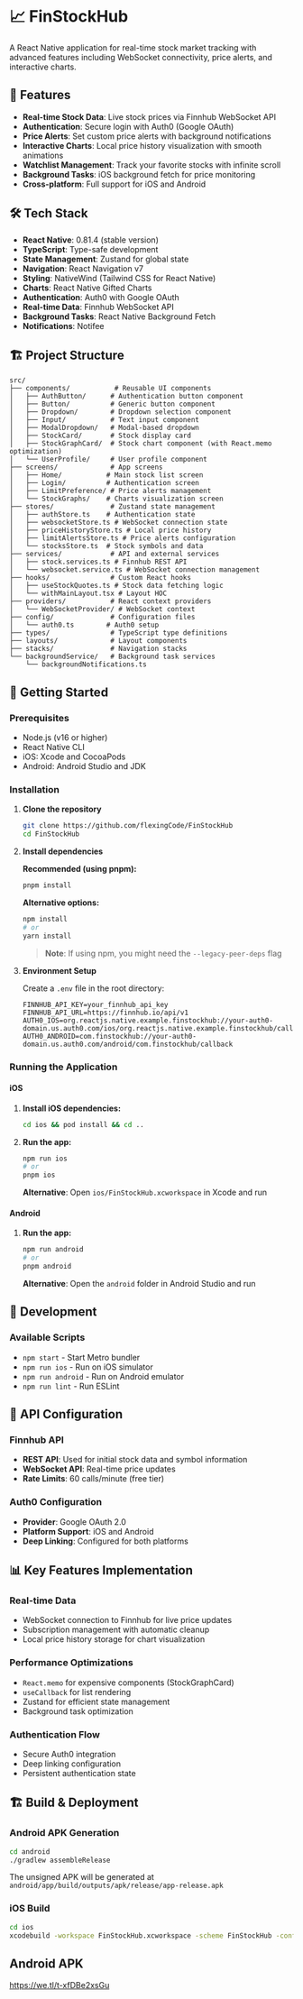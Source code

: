 # 📈 FinStockHub

A React Native application for real-time stock market tracking with advanced features including WebSocket connectivity, price alerts, and interactive charts.

## 🚀 Features

- **Real-time Stock Data**: Live stock prices via Finnhub WebSocket API
- **Authentication**: Secure login with Auth0 (Google OAuth)
- **Price Alerts**: Set custom price alerts with background notifications
- **Interactive Charts**: Local price history visualization with smooth animations
- **Watchlist Management**: Track your favorite stocks with infinite scroll
- **Background Tasks**: iOS background fetch for price monitoring
- **Cross-platform**: Full support for iOS and Android

## 🛠️ Tech Stack

- **React Native**: 0.81.4 (stable version)
- **TypeScript**: Type-safe development
- **State Management**: Zustand for global state
- **Navigation**: React Navigation v7
- **Styling**: NativeWind (Tailwind CSS for React Native)
- **Charts**: React Native Gifted Charts
- **Authentication**: Auth0 with Google OAuth
- **Real-time Data**: Finnhub WebSocket API
- **Background Tasks**: React Native Background Fetch
- **Notifications**: Notifee



## 🏗️ Project Structure

```
src/
├── components/           # Reusable UI components
│   ├── AuthButton/      # Authentication button component
│   ├── Button/          # Generic button component
│   ├── Dropdown/        # Dropdown selection component
│   ├── Input/           # Text input component
│   ├── ModalDropdown/   # Modal-based dropdown
│   ├── StockCard/       # Stock display card
│   ├── StockGraphCard/  # Stock chart component (with React.memo optimization)
│   └── UserProfile/     # User profile component
├── screens/             # App screens
│   ├── Home/           # Main stock list screen
│   ├── Login/          # Authentication screen
│   ├── LimitPreference/ # Price alerts management
│   └── StockGraphs/    # Charts visualization screen
├── stores/              # Zustand state management
│   ├── authStore.ts    # Authentication state
│   ├── websocketStore.ts # WebSocket connection state
│   ├── priceHistoryStore.ts # Local price history
│   ├── limitAlertsStore.ts # Price alerts configuration
│   └── stocksStore.ts  # Stock symbols and data
├── services/            # API and external services
│   ├── stock.services.ts # Finnhub REST API
│   └── websocket.service.ts # WebSocket connection management
├── hooks/               # Custom React hooks
│   ├── useStockQuotes.ts # Stock data fetching logic
│   └── withMainLayout.tsx # Layout HOC
├── providers/           # React context providers
│   └── WebSocketProvider/ # WebSocket context
├── config/              # Configuration files
│   └── auth0.ts        # Auth0 setup
├── types/               # TypeScript type definitions
├── layouts/             # Layout components
├── stacks/              # Navigation stacks
└── backgroundService/   # Background task services
    └── backgroundNotifications.ts
```

## 🚀 Getting Started

### Prerequisites

- Node.js (v16 or higher)
- React Native CLI
- iOS: Xcode and CocoaPods
- Android: Android Studio and JDK

### Installation

1. **Clone the repository**
   ```bash
   git clone https://github.com/flexingCode/FinStockHub
   cd FinStockHub
   ```

2. **Install dependencies**
   
   **Recommended (using pnpm):**
   ```bash
   pnpm install
   ```
   
   **Alternative options:**
   ```bash
   npm install
   # or
   yarn install
   ```
   
   > **Note**: If using npm, you might need the `--legacy-peer-deps` flag

3. **Environment Setup**
   
   Create a `.env` file in the root directory:
   ```env
   FINNHUB_API_KEY=your_finnhub_api_key
   FINNHUB_API_URL=https://finnhub.io/api/v1
   AUTH0_IOS=org.reactjs.native.example.finstockhub://your-auth0-domain.us.auth0.com/ios/org.reactjs.native.example.finstockhub/callback
   AUTH0_ANDROID=com.finstockhub://your-auth0-domain.us.auth0.com/android/com.finstockhub/callback
   ```

### Running the Application

#### iOS

1. **Install iOS dependencies:**
   ```bash
   cd ios && pod install && cd ..
   ```

2. **Run the app:**
   ```bash
   npm run ios
   # or
   pnpm ios
   ```
   
   **Alternative**: Open `ios/FinStockHub.xcworkspace` in Xcode and run

#### Android

1. **Run the app:**
   ```bash
   npm run android
   # or
   pnpm android
   ```
   
   **Alternative**: Open the `android` folder in Android Studio and run

## 🔧 Development

### Available Scripts

- `npm start` - Start Metro bundler
- `npm run ios` - Run on iOS simulator
- `npm run android` - Run on Android emulator
- `npm run lint` - Run ESLint

## 🔑 API Configuration

### Finnhub API
- **REST API**: Used for initial stock data and symbol information
- **WebSocket API**: Real-time price updates
- **Rate Limits**: 60 calls/minute (free tier)

### Auth0 Configuration
- **Provider**: Google OAuth 2.0
- **Platform Support**: iOS and Android
- **Deep Linking**: Configured for both platforms

## 📊 Key Features Implementation

### Real-time Data
- WebSocket connection to Finnhub for live price updates
- Subscription management with automatic cleanup
- Local price history storage for chart visualization

### Performance Optimizations
- `React.memo` for expensive components (StockGraphCard)
- `useCallback` for list rendering
- Zustand for efficient state management
- Background task optimization

### Authentication Flow
- Secure Auth0 integration
- Deep linking configuration
- Persistent authentication state

## 🏗️ Build & Deployment

### Android APK Generation
```bash
cd android
./gradlew assembleRelease
```
The unsigned APK will be generated at `android/app/build/outputs/apk/release/app-release.apk`

### iOS Build
```bash
cd ios
xcodebuild -workspace FinStockHub.xcworkspace -scheme FinStockHub -configuration Release
```
## Android APK

https://we.tl/t-xfDBe2xsGu
